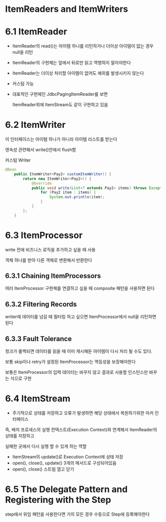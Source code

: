 # ItemReaders and ItemWriters

# 6.1 ItemReader

- ItemReader의 read()는 아이템 하나를 리턴하거나  더이상 아이템이 없는 경우 null을 리턴
- ItemReader의 구현체는 앞에서 뒤로만 읽고 역행하지 말아야한다
- ItemReader는 더이상 처리할 아이템이 없어도 예외를 발생시키지 않는다
- 커스텀 가능
- 대표적인 구현체인 JdbcPagingItemReader를 보면

    ItemReader외에 ItemStream도 같이 구현하고 있음 

# 6.2 ItemWriter

이 인터페이스는 아이템 하나가 아니라 아이템 리스트를 받는다 

영속성 관련해서 write()안에서 flush함 

커스텀 Writer

```java
@Bean
    public ItemWriter<Pay2> customItemWriter() {
        return new ItemWriter<Pay2>() {
            @Override
            public void write(List<? extends Pay2> items) throws Exception {
                for (Pay2 item : items) {
                    System.out.println(item);
                }
            }
        };
    }
```

# 6.3 ItemProcessor

write 전에 비즈니스 로직을 추가하고 싶을 때 사용

객체 하나를 받아 다른 객체로 변환해서 반환한다 

## 6.3.1 Chaining ItemProcessors

여러 ItemProcessor 구현체를 연결하고 싶을 때 composite 패턴을 사용하면 된다

## 6.3.2 Filtering Records

writer에 데이터를 넘길 때 필터링 하고 싶으면 ItemProcessor에서 null을 리턴하면 된다

## 6.3.3 Fault Tolerance

청크가 롤백되면 데이터를 읽을 때 이미 캐시해둔 아이템이 다시 처리 될 수도 있다.

보통 skip이나 retry가 설정된 ItemProcessor는 멱등성을 보장해야한다

보통은 ItemProcessor의 입력 데이터는 바꾸지 않고 결과로 사용할 인스턴스만 바꾸는 식으로 구현 

# 6.4 ItemStream

- 주기적으로 상태를 저장하고 오류가 발생하면 해당 상태에서 복원하기위한 마커 인터페이스

즉, 배치 프로세스의 실행 컨텍스트(Execution Context)와 연계해서 ItemReader의 상태를 저장하고

실패한 곳에서 다시 실행 할 수 있게 하는 역할 

- ItemStream의 update()로 Execution Context에 상태 저장
- open(), close(), update() 3개의 메서드로 구성되어있음
- open(), close() 스트림 열고 닫기

# 6.5 The Delegate Pattern and Registering with the Step

step에서 위임 패턴을 사용한다면 거의 모든 경우 수동으로 Step에 등록해야한다